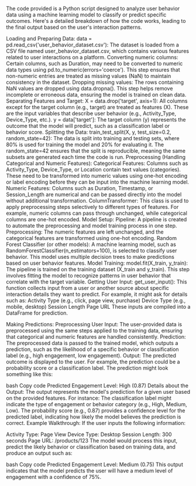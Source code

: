 The code provided is a Python script designed to analyze user behavior data using a machine learning model to classify or predict specific outcomes. Here's a detailed breakdown of how the code works, leading to the final output based on the user's interaction patterns.

Loading and Preparing Data:
data = pd.read_csv('user_behavior_dataset.csv'): The dataset is loaded from a CSV file named user_behavior_dataset.csv, which contains various features related to user interactions on a platform.
Converting numeric columns: Certain columns, such as Duration, may need to be converted to numeric data types using pd.to_numeric(errors='coerce'). This step ensures that non-numeric entries are treated as missing values (NaN) to maintain consistency in the dataset.
Dropping missing values: The rows containing NaN values are dropped using data.dropna(). This step helps remove incomplete or erroneous data, ensuring the model is trained on clean data.
Separating Features and Target:
X = data.drop('target', axis=1): All columns except for the target column (e.g., target) are treated as features (X). These are the input variables that describe user behavior (e.g., Activity_Type, Device_Type, etc.).
y = data['target']: The target column (y) represents the outcome that the model will predict, such as a classification label or behavior score.
Splitting the Data:
train_test_split(X, y, test_size=0.2, random_state=42): The data is split into training and testing sets, where 80% is used for training the model and 20% for evaluating it. The random_state=42 ensures that the split is reproducible, meaning the same subsets are generated each time the code is run.
Preprocessing (Handling Categorical and Numeric Features):
Categorical Features: Columns such as Activity_Type, Device_Type, or Location contain text values (categories). These need to be transformed into numeric values using one-hot encoding or label encoding before they can be input into the machine learning model.
Numeric Features: Columns such as Duration, Timestamp, or Session_Length are numerical and can be passed directly into the model without additional transformation.
ColumnTransformer: This class is used to apply preprocessing steps selectively to different types of features. For example, numeric columns can pass through unchanged, while categorical columns are one-hot encoded.
Model Setup:
Pipeline: A pipeline is created to automate the preprocessing and model training process in one step.
Preprocessing: The numeric features are left unchanged, and the categorical features are transformed using one-hot encoding.
Random Forest Classifier (or other models): A machine learning model, such as RandomForestClassifier(n_estimators=100), is selected to classify user behavior. This model uses multiple decision trees to make predictions based on user behavior features.
Model Training:
model.fit(X_train, y_train): The pipeline is trained on the training dataset (X_train and y_train). This step involves fitting the model to recognize patterns in user behavior that correlate with the target variable.
Getting User Input:
get_user_input(): This function collects input from a user or another source about specific interaction details they want to predict. For example, it might ask for details such as:
Activity Type (e.g., click, page view, purchase)
Device Type (e.g., mobile, desktop)
Session Length
Page URL
These inputs are compiled into a DataFrame for prediction.

Making Predictions:
Preprocessing User Input: The user-provided data is preprocessed using the same steps applied to the training data, ensuring that categorical and numeric features are handled consistently.
Prediction: The preprocessed data is passed to the trained model, which outputs a prediction, such as the likelihood of a specific behavior or classification label (e.g., high engagement, low engagement).
Output:
The predicted outcome is displayed to the user. For example, the prediction could be a probability score or a classification label. The prediction might look something like this:

bash
Copy code
Predicted Engagement Level: High (0.87)
Details about the Output:
The output represents the model's prediction for a given user based on the provided features. For instance:
The classification label might indicate the type of engagement or behavior category (e.g., High, Medium, Low).
The probability score (e.g., 0.87) provides a confidence level for the predicted label, indicating how likely the model believes the prediction is correct.
Example Walkthrough:
If the user inputs the following information:

Activity Type: Page View
Device Type: Desktop
Session Length: 300 seconds
Page URL: /products/123
The model would process this input, predict the likely behavior or classification based on training data, and produce an output such as:

bash
Copy code
Predicted Engagement Level: Medium (0.75)
This output indicates that the model predicts the user will have a medium level of engagement with a confidence of 75%.
